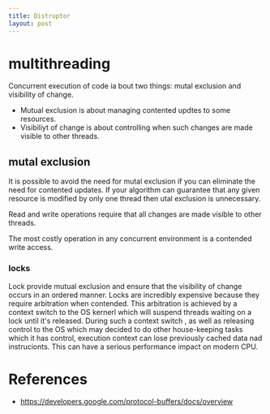 ```yaml
---
title: Distruptor
layout: post
---
```


# multithreading

Concurrent execution of code ia bout two things: mutal exclusion and visibility of change.

- Mutual exclusion is about managing contented updtes to some resources.
- Visibiliyt of change is about controlling when such changes are made visible to other threads.


##  mutal exclusion
It is possible to avoid the need for mutal exclusion if you can eliminate the need for contented updates. If your algorithm can guarantee that any given resource is modified by only one thread then utal exclusion is unnecessary.

Read and write operations require that all changes are made visible to other threads.

The most costly operation in any concurrent environment is a contended write access.

### locks
Lock provide mutual exclusion and ensure that the visibility of change occurs in an ordered manner. Locks are incredibly expensive because they require arbitration when contended. This arbitration is achieved by a context switch to the OS kernerl which will suspend threads waiting on a lock until it's released. During such a context switch , as well as releasing control to the OS which may decided to do other house-keeping tasks which it has control, execution context can lose previously cached data nad instrucionts. This can have a serious performance impact on modern CPU. 
# References
- https://developers.google.com/protocol-buffers/docs/overview
